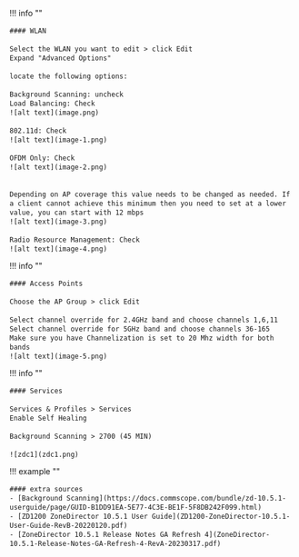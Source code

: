 !!! info ""
    
    #### WLAN

    Select the WLAN you want to edit > click Edit
    Expand "Advanced Options"

    locate the following options:

    Background Scanning: uncheck
    Load Balancing: Check
    ![alt text](image.png)

    802.11d: Check
    ![alt text](image-1.png)

    OFDM Only: Check
    ![alt text](image-2.png)


    Depending on AP coverage this value needs to be changed as needed. If a client cannot achieve this minimum then you need to set at a lower value, you can start with 12 mbps
    ![alt text](image-3.png)

    Radio Resource Management: Check
    ![alt text](image-4.png)


!!! info ""
    
    #### Access Points

    Choose the AP Group > click Edit

    Select channel override for 2.4GHz band and choose channels 1,6,11
    Select channel override for 5GHz band and choose channels 36-165
    Make sure you have Channelization is set to 20 Mhz width for both bands
    ![alt text](image-5.png)


!!! info ""
    
    #### Services 
    
    Services & Profiles > Services
    Enable Self Healing

    Background Scanning > 2700 (45 MIN)

    ![zdc1](zdc1.png)

!!! example ""

    #### extra sources
    - [Background Scanning](https://docs.commscope.com/bundle/zd-10.5.1-userguide/page/GUID-B1DD91EA-5E77-4C3E-BE1F-5F8DB242F099.html)
    - [ZD1200 ZoneDirector 10.5.1 User Guide](ZD1200-ZoneDirector-10.5.1-User-Guide-RevB-20220120.pdf)
    - [ZoneDirector 10.5.1 Release Notes GA Refresh 4](ZoneDirector-10.5.1-Release-Notes-GA-Refresh-4-RevA-20230317.pdf)
